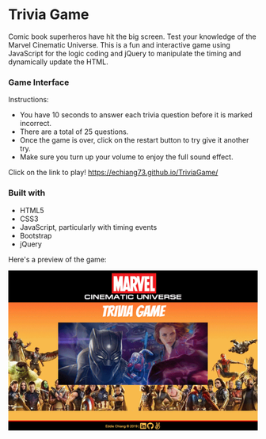 # Trivia Game
Comic book superheros have hit the big screen. Test your knowledge of the Marvel Cinematic Universe. This is a fun and interactive game using JavaScript for the logic coding and jQuery to manipulate the timing and dynamically update the HTML.

### Game Interface

Instructions:
* You have 10 seconds to answer each trivia question before it is marked incorrect.
* There are a total of 25 questions.
* Once the game is over, click on the restart button to try give it another try.
* Make sure you turn up your volume to enjoy the full sound effect.


Click on the link to play!
https://echiang73.github.io/TriviaGame/


### Built with
* HTML5
* CSS3
* JavaScript, particularly with timing events
* Bootstrap
* jQuery

Here's a preview of the game:

![](assets/images/gamepreview.gif "gif")
